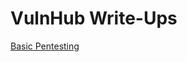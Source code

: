 # VulnHub Write-Ups

[Basic Pentesting][1]

[1]: https://www.notion.so/Basic-Pentesting-760a30f603f5455d981070beb42b5414
